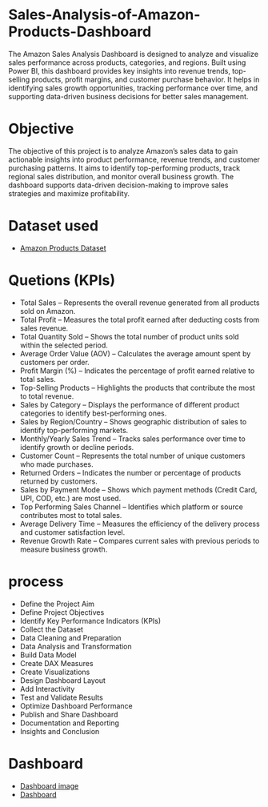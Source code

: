 # Sales-Analysis-of-Amazon-Products-Dashboard

The Amazon Sales Analysis Dashboard is designed to analyze and visualize sales performance across products, categories, and regions. Built using Power BI, this dashboard provides key insights into revenue trends, top-selling products, profit margins, and customer purchase behavior. It helps in identifying sales growth opportunities, tracking performance over time, and supporting data-driven business decisions for better sales management.

# Objective 
The objective of this project is to analyze Amazon’s sales data to gain actionable insights into product performance, revenue trends, and customer purchasing patterns. It aims to identify top-performing products, track regional sales distribution, and monitor overall business growth. The dashboard supports data-driven decision-making to improve sales strategies and maximize profitability.

# Dataset used
- <a href="https://github.com/LOKCHANDHRU/Sales-Analysis-of-Amazon-Products-Dashboard/blob/main/Amazon_Combined_Data.xlsx">Amazon Products Dataset</a>

# Quetions (KPIs)
 - Total Sales – Represents the overall revenue generated from all products sold on Amazon.
 - Total Profit – Measures the total profit earned after deducting costs from sales revenue.
 - Total Quantity Sold – Shows the total number of product units sold within the selected period.
 - Average Order Value (AOV) – Calculates the average amount spent by customers per order.
 - Profit Margin (%) – Indicates the percentage of profit earned relative to total sales.
 - Top-Selling Products – Highlights the products that contribute the most to total revenue.
 - Sales by Category – Displays the performance of different product categories to identify best-performing ones.
 - Sales by Region/Country – Shows geographic distribution of sales to identify top-performing markets.
 - Monthly/Yearly Sales Trend – Tracks sales performance over time to identify growth or decline periods.
 - Customer Count – Represents the total number of unique customers who made purchases.
 - Returned Orders – Indicates the number or percentage of products returned by customers.
 - Sales by Payment Mode – Shows which payment methods (Credit Card, UPI, COD, etc.) are most used.
 - Top Performing Sales Channel – Identifies which platform or source contributes most to total sales.
 - Average Delivery Time – Measures the efficiency of the delivery process and customer satisfaction level.
 - Revenue Growth Rate – Compares current sales with previous periods to measure business growth.

# process

 - Define the Project Aim
 - Define Project Objectives
 - Identify Key Performance Indicators (KPIs)
 - Collect the Dataset
 - Data Cleaning and Preparation
 - Data Analysis and Transformation
 - Build Data Model
 - Create DAX Measures
 - Create Visualizations
 - Design Dashboard Layout
 - Add Interactivity
 - Test and Validate Results
 - Optimize Dashboard Performance
 - Publish and Share Dashboard
 - Documentation and Reporting
 - Insights and Conclusion

# Dashboard

 - <a href="https://github.com/LOKCHANDHRU/Sales-Analysis-of-Amazon-Products-Dashboard/blob/main/Dashboard.pdf"> Dashboard image</a>
 - <a href="https://github.com/LOKCHANDHRU/Sales-Analysis-of-Amazon-Products-Dashboard/blob/main/Sales%20Analysis%20of%20Amazon%20product%20%20dashbords.pbit"> Dashboard</a>
